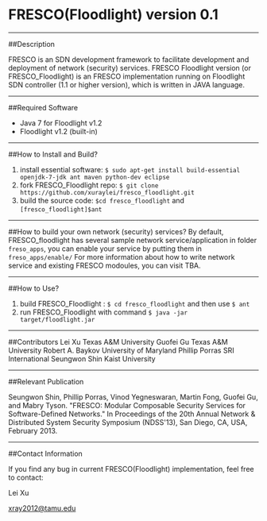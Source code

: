 FRESCO(Floodlight) version 0.1
====================================
------------------------------------
##Description

FRESCO is an SDN development framework to facilitate development and deployment of network (security) services. FRESCO Floodlight version (or FRESCO_Floodlight) is an FRESCO implementation running on Floodlight SDN controller (1.1 or higher version), which is written in JAVA language. 


-----------------------------------
##Required Software
- Java 7 for Floodlight v1.2
- Floodlight v1.2 (built-in)

----------------------------------
##How to Install and Build?
1. install essential software: `$ sudo apt-get install build-essential openjdk-7-jdk ant maven python-dev eclipse`
2. fork FRESCO_Floodlight repo: `$ git clone https://github.com/xuraylei/fresco_floodlight.git`
3. build the source code: `$cd fresco_floodlight`  and `[fresco_floodlight]$ant`
----------------------------------
##How to build your own network (security) services?
By default, FRESCO_floodlight has several sample network service/application in folder `freso_apps`, you can enable your service by putting them in `freso_apps/enable/`
For more information about how to write network service and existing FRESCO modoules, you can visit TBA.

----------------------------------
##How to Use?
1. build FRESCO_Floodlight : `$ cd fresco_floodlight` and then use `$ ant `
2. run FRESCO_Floodlight with command `$ java -jar target/floodlight.jar`

-----------------------------------
##Contributors
Lei Xu              Texas A&M University
Guofei Gu           Texas A&M University
Robert A. Baykov    University of Maryland 
Phillip Porras      SRI International
Seungwon Shin       Kaist University

------------------------------------
##Relevant Publication

Seungwon Shin, Phillip Porras, Vinod Yegneswaran, Martin Fong, Guofei Gu, and Mabry Tyson. "FRESCO: Modular Composable Security Services for Software-Defined Networks." In Proceedings of the 20th Annual Network & Distributed System Security Symposium (NDSS'13), San Diego, CA, USA, February 2013.

------------------------------------
##Contact Information


If you find any bug in current FRESCO(Floodlight) implementation, feel free to contact:

Lei Xu 

xray2012@tamu.edu
